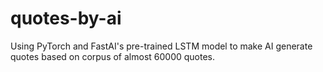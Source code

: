 # quotes-by-ai
Using PyTorch and FastAI's pre-trained LSTM model to make AI generate quotes based on corpus of almost 60000 quotes.
